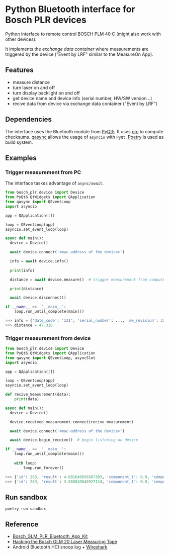 # Python Bluetooth interface for Bosch PLR devices

Python interface to remote control BOSCH PLM 40 C (might also work with other devices).

It implements the *exchange data container* where measurements are triggered by the device ("Event by LRF" similar to the MeasureOn App).

## Features
- measure distance
- turn laser on and off
- turn display backlight on and off
- get device name and device info (serial number, HW/SW version...)
- recive data from device via exchange data container ("Event by LRF")

## Dependencies
The interface uses the Bluetooth module from [PyQt5](https://pypi.org/project/PyQt6/). It uses [crc](https://pypi.org/project/crc/) to compute checksums. [qasync](https://pypi.org/project/qasync/) allows the usage of `asyncio` with `PyQt`. [Poetry](https://python-poetry.org/) is used as build system.

## Examples

### Trigger measurement from PC

The interface taskes advantage of `async/await`.

```python
from bosch_plr.device import Device
from PyQt6.QtWidgets import QApplication
from qasync import QEventLoop
import asyncio

app = QApplication([])

loop = QEventLoop(app)
asyncio.set_event_loop(loop)

async def main():
  device = Device()

  await device.connect('<mac-address of the device>')

  info = await device.info()
  
  print(info)

  distance = await device.measure()  # trigger measurement from computer

  print(distance)

  await device.disconnect()

if __name__ ==  '__main__':
    loop.run_until_complete(main())

>>> info = {'date_code': '131', 'serial_number': ..., 'sw_revision': 2263, 'sw_version': '1.3.3', 'hw_version': '6.0.0', 'part_number': '...'}
>>> distance = 47.318
```

### Trigger measurement from device

```python
from bosch_plr.device import Device
from PyQt6.QtWidgets import QApplication
from qasync import QEventLoop, asyncSlot
import asyncio

app = QApplication([])

loop = QEventLoop(app)
asyncio.set_event_loop(loop)

def recive_measurement(data):
    print(data)

async def main():
  device = Device()

  device.received_measurement.connect(recive_measurement)

  await device.connect('<mac-address of the device>')

  await device.begin_receive()  # begin listening on device

if __name__ ==  '__main__':
    loop.run_until_complete(main())
    
    with loop:
        loop.run_forever()

>>> {'id': 288, 'result': 4.001649856567383, 'component_1': 0.0, 'component_2': 0.0, 'mode': 'rear', 'units': 'metric', 'low_battery': False, 'temperature_warning': False, 'laser_on': False}
>>> {'id': 289, 'result': 3.888049840927124, 'component_1': 0.0, 'component_2': 0.0, 'mode': 'rear', 'units': 'metric', 'low_battery': False, 'temperature_warning': False, 'laser_on': False}
```

## Run sandbox
```shell
poetry run sandbox
```

## Reference
- [Bosch_GLM_PLR_Bluetooth_App_Kit](https://developer.bosch.com/products-and-services/sdks/bosch-glm-plr-app-kit)
- [Hacking the Bosch GLM 20 Laser Measuring Tape](https://www.eevblog.com/forum/projects/hacking-the-bosch-glm-20-laser-measuring-tape/msg1331649/#msg1331649)
- Android Bluetooth HCI snoop log + [Wireshark](https://www.wireshark.org/)
